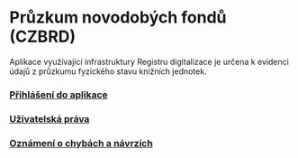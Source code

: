 # Průzkum novodobých fondů (CZBRD) #
Aplikace využívající infrastruktury Registru digitalizace je určena k evidenci údajů z průzkumu fyzického stavu knižních jednotek.

### [Přihlášení do aplikace](http://195.113.134.54:8108/czbrd/plaant) ###
### [Uživatelská práva](wiki/UzivatelskeRole) ###
### [Oznámení o chybách a návrzích](https://github.com/incad/czbrd/issues) ###
